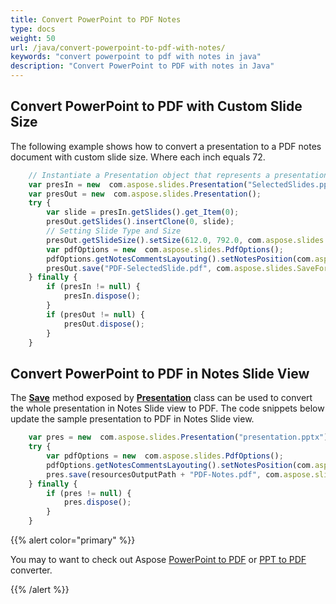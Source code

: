```yaml
---
title: Convert PowerPoint to PDF Notes
type: docs
weight: 50
url: /java/convert-powerpoint-to-pdf-with-notes/
keywords: "convert powerpoint to pdf with notes in java"
description: "Convert PowerPoint to PDF with notes in Java"
---
```


## **Convert PowerPoint to PDF with Custom Slide Size**
The following example shows how to convert a presentation to a PDF notes document with custom slide size. Where each inch equals 72.

```javascript
    // Instantiate a Presentation object that represents a presentation file
    var presIn = new  com.aspose.slides.Presentation("SelectedSlides.pptx");
    var presOut = new  com.aspose.slides.Presentation();
    try {
        var slide = presIn.getSlides().get_Item(0);
        presOut.getSlides().insertClone(0, slide);
        // Setting Slide Type and Size
        presOut.getSlideSize().setSize(612.0, 792.0, com.aspose.slides.SlideSizeScaleType.EnsureFit);
        var pdfOptions = new  com.aspose.slides.PdfOptions();
        pdfOptions.getNotesCommentsLayouting().setNotesPosition(com.aspose.slides.NotesPositions.BottomFull);
        presOut.save("PDF-SelectedSlide.pdf", com.aspose.slides.SaveFormat.Pdf, pdfOptions);
    } finally {
        if (presIn != null) {
            presIn.dispose();
        }
        if (presOut != null) {
            presOut.dispose();
        }
    }
```

## **Convert PowerPoint to PDF in Notes Slide View**
The [**Save**](https://reference.aspose.com/slides/java/com.aspose.slides/Presentation#save-java.lang.String-int-) method exposed by [**Presentation**](https://reference.aspose.com/slides/java/com.aspose.slides/Presentation) class can be used to convert the whole presentation in Notes Slide view to PDF. The code snippets below update the sample presentation to PDF in Notes Slide view.

```javascript
    var pres = new  com.aspose.slides.Presentation("presentation.pptx");
    try {
        var pdfOptions = new  com.aspose.slides.PdfOptions();
        pdfOptions.getNotesCommentsLayouting().setNotesPosition(com.aspose.slides.NotesPositions.BottomFull);
        pres.save(resourcesOutputPath + "PDF-Notes.pdf", com.aspose.slides.SaveFormat.Pdf, pdfOptions);
    } finally {
        if (pres != null) {
            pres.dispose();
        }
    }
```

{{% alert color="primary" %}} 

You may to want to check out Aspose [PowerPoint to PDF](https://products.aspose.app/slides/conversion/powerpoint-to-pdf) or [PPT to PDF](https://products.aspose.app/slides/conversion/ppt-to-pdf) converter. 

{{% /alert %}} 
